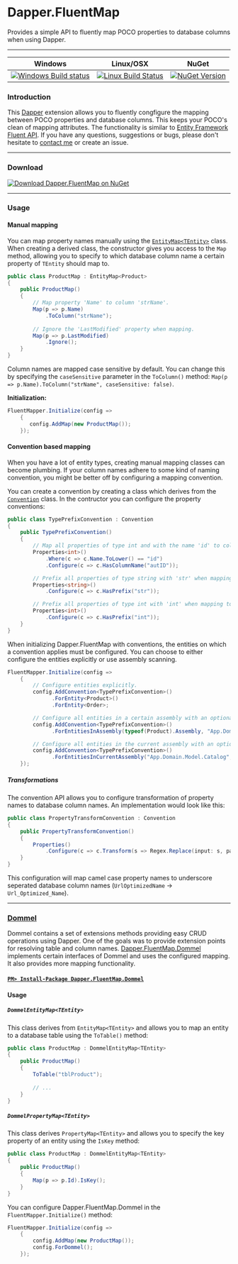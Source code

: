 # Dapper.FluentMap 
Provides a simple API to fluently map POCO properties to database columns when using Dapper. 

<hr>

| Windows | Linux/OSX | NuGet |
| --- | --- | --- |
| [![Windows Build status](https://ci.appveyor.com/api/projects/status/x6grw3cjuyud9c76?svg=true)](https://ci.appveyor.com/project/henkmollema/dapper-fluentmap) | [![Linux Build Status](https://travis-ci.org/henkmollema/Dapper-FluentMap.svg?branch=master)](https://travis-ci.org/henkmollema/Dapper-FluentMap) | [![NuGet Version](http://img.shields.io/nuget/v/Dapper.FluentMap.svg)](https://www.nuget.org/packages/Dapper.FluentMap/ "NuGet version") |

### Introduction

This [Dapper](https://github.com/StackExchange/dapper-dot-net) extension allows you to fluently congfigure the mapping between POCO properties and database columns. This keeps your POCO's clean of mapping attributes. The functionality is similar to [Entity Framework Fluent API](http://msdn.microsoft.com/nl-nl/data/jj591617.aspx). If you have any questions, suggestions or bugs, please don't hesitate to [contact me](mailto:henkmollema@gmail.com) or create an issue.

<hr>

### Download
[![Download Dapper.FluentMap on NuGet](http://i.imgur.com/Rs483do.png "Download Dapper.FluentMap on NuGet")](https://www.nuget.org/packages/Dapper.FluentMap)

<hr>

### Usage
#### Manual mapping
You can map property names manually using the [`EntityMap<TEntity>`](https://github.com/henkmollema/Dapper-FluentMap/blob/master/src/Dapper.FluentMap/Mapping/EntityMap.cs) class. When creating a derived class, the constructor gives you access to the `Map` method, allowing you to specify to which database column name a certain property of `TEntity` should map to.
```csharp
public class ProductMap : EntityMap<Product>
{
    public ProductMap()
    {
        // Map property 'Name' to column 'strName'.
        Map(p => p.Name)
            .ToColumn("strName");
            
        // Ignore the 'LastModified' property when mapping.
        Map(p => p.LastModified)
            .Ignore();
    }
}
```

Column names are mapped case sensitive by default. You can change this by specifying the `caseSensitive` parameter in the `ToColumn()` method: `Map(p => p.Name).ToColumn("strName", caseSensitive: false)`.

**Initialization:**
```csharp
FluentMapper.Initialize(config =>
    {
       config.AddMap(new ProductMap());
    });
```

#### Convention based mapping
When you have a lot of entity types, creating manual mapping classes can become plumbing. If your column names adhere to some kind of naming convention, you might be better off by configuring a mapping convention.

You can create a convention by creating a class which derives from the [`Convention`](https://github.com/henkmollema/Dapper-FluentMap/blob/master/src/Dapper.FluentMap/Conventions/Convention.cs) class. In the contructor you can configure the property conventions:
```csharp
public class TypePrefixConvention : Convention
{
    public TypePrefixConvention()
    {
        // Map all properties of type int and with the name 'id' to column 'autID'.
        Properties<int>()
            .Where(c => c.Name.ToLower() == "id")
            .Configure(c => c.HasColumnName("autID"));

        // Prefix all properties of type string with 'str' when mapping to column names.
        Properties<string>()
            .Configure(c => c.HasPrefix("str"));

        // Prefix all properties of type int with 'int' when mapping to column names.
        Properties<int>()
            .Configure(c => c.HasPrefix("int"));
    }
}
```

When initializing Dapper.FluentMap with conventions, the entities on which a convention applies must be configured. You can choose to either configure the entities explicitly or use assembly scanning.

```csharp
FluentMapper.Initialize(config =>
    {
        // Configure entities explicitly.
        config.AddConvention<TypePrefixConvention>()
              .ForEntity<Product>()
              .ForEntity<Order>;

        // Configure all entities in a certain assembly with an optional namespaces filter.
        config.AddConvention<TypePrefixConvention>()
              .ForEntitiesInAssembly(typeof(Product).Assembly, "App.Domain.Model");

        // Configure all entities in the current assembly with an optional namespaces filter.
        config.AddConvention<TypePrefixConvention>()
              .ForEntitiesInCurrentAssembly("App.Domain.Model.Catalog", "App.Domain.Model.Order");
    });
```

##### Transformations
The convention API allows you to configure transformation of property names to database column names. An implementation would look like this:
```csharp
public class PropertyTransformConvention : Convention
{
    public PropertyTransformConvention()
    {
        Properties()
            .Configure(c => c.Transform(s => Regex.Replace(input: s, pattern: "([A-Z])([A-Z][a-z])|([a-z0-9])([A-Z])", replacement: "$1$3_$2$4")));
    }
}
```

This configuration will map camel case property names to underscore seperated database column names (`UrlOptimizedName` -> `Url_Optimized_Name`).

<hr>

### [Dommel](https://github.com/henkmollema/Dommel)
Dommel contains a set of extensions methods providing easy CRUD operations using Dapper. One of the goals was to provide extension points for resolving table and column names. [Dapper.FluentMap.Dommel](https://github.com/henkmollema/Dapper-FluentMap/tree/master/src/Dapper.FluentMap.Dommel) implements certain interfaces of Dommel and uses the configured mapping. It also provides more mapping functionality.

#### [`PM> Install-Package Dapper.FluentMap.Dommel`](https://www.nuget.org/packages/Dapper.FluentMap.Dommel)

#### Usage
##### `DommelEntityMap<TEntity>`
This class derives from `EntityMap<TEntity>` and allows you to map an entity to a database table using the `ToTable()` method:

```csharp
public class ProductMap : DommelEntityMap<TEntity>
{
    public ProductMap()
    {
        ToTable("tblProduct");
        
        // ...
    }
}
```

##### `DommelPropertyMap<TEntity>`
This class derives `PropertyMap<TEntity>` and allows you to specify the key property of an entity using the `IsKey` method:

```csharp
public class ProductMap : DommelEntityMap<TEntity>
{
    public ProductMap()
    {
        Map(p => p.Id).IsKey();
    }
}
```

You can configure Dapper.FluentMap.Dommel in the `FluentMapper.Initialize()` method:

```csharp
FluentMapper.Initialize(config =>
    {
        config.AddMap(new ProductMap());
        config.ForDommel();
    });
```
